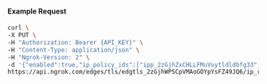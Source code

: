 <!-- Code generated for API Clients. DO NOT EDIT. -->

#### Example Request

```bash
curl \
-X PUT \
-H "Authorization: Bearer {API_KEY}" \
-H "Content-Type: application/json" \
-H "Ngrok-Version: 2" \
-d '{"enabled":true,"ip_policy_ids":["ipp_2zGjhZxCHLLFMuVvytldldbfg33","ipp_2zGjhbkVJ8ipuIEy57mfOVUf3EP"]}' \
https://api.ngrok.com/edges/tls/edgtls_2zGjhWPSCpVMAoGOYpYsFZ49JQ6/ip_restriction
```
